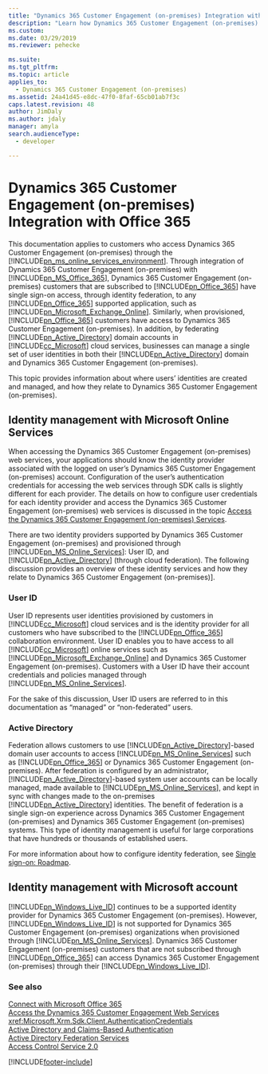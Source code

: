 ```yaml
---
title: "Dynamics 365 Customer Engagement (on-premises) Integration with Office 365 (Developer Guide for Dynamics 365 Customer Engagement (on-premises))| MicrosoftDocs"
description: "Learn how Dynamics 365 Customer Engagement (on-premises) customers that are subscribed to Office 365 can have single sign-on access through integration of Dynamics 365 Customer Engagement (on-premises) with Office 365"
ms.custom: 
ms.date: 03/29/2019
ms.reviewer: pehecke

ms.suite: 
ms.tgt_pltfrm: 
ms.topic: article
applies_to: 
  - Dynamics 365 Customer Engagement (on-premises)
ms.assetid: 24a41d45-e8dc-47f0-8faf-65cb01ab7f3c
caps.latest.revision: 48
author: JimDaly
ms.author: jdaly
manager: amyla
search.audienceType: 
  - developer

---
```

# Dynamics 365 Customer Engagement (on-premises) Integration with Office 365

This documentation applies to customers who access Dynamics 365 Customer Engagement (on-premises) through the [!INCLUDE[pn_ms_online_services_environment](../includes/pn-ms-online-services-environment.md)]. Through integration of Dynamics 365 Customer Engagement (on-premises) with [!INCLUDE[pn_MS_Office_365](../includes/pn-ms-office-365.md)], Dynamics 365 Customer Engagement (on-premises) customers that are subscribed to [!INCLUDE[pn_Office_365](../includes/pn-office-365.md)] have single sign-on access, through identity federation, to any [!INCLUDE[pn_Office_365](../includes/pn-office-365.md)] supported application, such as [!INCLUDE[pn_Microsoft_Exchange_Online](../includes/pn-microsoft-exchange-online.md)]. Similarly, when provisioned, [!INCLUDE[pn_Office_365](../includes/pn-office-365.md)] customers have access to Dynamics 365 Customer Engagement (on-premises). In addition, by federating [!INCLUDE[pn_Active_Directory](../includes/pn-active-directory.md)] domain accounts in [!INCLUDE[cc_Microsoft](../includes/cc-microsoft.md)] cloud services, businesses can manage a single set of user identities in both their [!INCLUDE[pn_Active_Directory](../includes/pn-active-directory.md)] domain and Dynamics 365 Customer Engagement (on-premises).  
  
 This topic provides information about where users’ identities are created and managed, and how they relate to Dynamics 365 Customer Engagement (on-premises).  
  
## Identity management with Microsoft Online Services  
 When accessing the Dynamics 365 Customer Engagement (on-premises) web services, your applications should know the identity provider associated with the logged on user’s Dynamics 365 Customer Engagement (on-premises) account. Configuration of the user’s authentication credentials for accessing the web services through SDK calls is slightly different for each provider. The details on how to configure user credentials for each identity provider and access the Dynamics 365 Customer Engagement (on-premises) web services is discussed in the topic [Access the Dynamics 365 Customer Engagement (on-premises) Services](authenticate-office-365-users-customer-engagement-web-services.md).  
  
 There are two identity providers supported by Dynamics 365 Customer Engagement (on-premises) and provisioned through [!INCLUDE[pn_MS_Online_Services](../includes/pn-ms-online-services.md)]: User ID, and [!INCLUDE[pn_Active_Directory](../includes/pn-active-directory.md)] (through cloud federation). The following discussion provides an overview of these identity services and how they relate to Dynamics 365 Customer Engagement (on-premises)].  
  
### User ID  
 User ID represents user identities provisioned by customers in [!INCLUDE[cc_Microsoft](../includes/cc-microsoft.md)] cloud services and is the identity provider for all customers who have subscribed to the [!INCLUDE[pn_Office_365](../includes/pn-office-365.md)] collaboration environment. User ID enables you to have access to all [!INCLUDE[cc_Microsoft](../includes/cc-microsoft.md)] online services such as [!INCLUDE[pn_Microsoft_Exchange_Online](../includes/pn-microsoft-exchange-online.md)] and Dynamics 365 Customer Engagement (on-premises). Customers with a User ID have their account credentials and policies managed through [!INCLUDE[pn_MS_Online_Services](../includes/pn-ms-online-services.md)].  
  
 For the sake of this discussion, User ID users are referred to in this documentation as “managed” or “non-federated” users.  
  
### Active Directory  
 Federation allows customers to use [!INCLUDE[pn_Active_Directory](../includes/pn-active-directory.md)]-based domain user accounts to access [!INCLUDE[pn_MS_Online_Services](../includes/pn-ms-online-services.md)] such as [!INCLUDE[pn_Office_365](../includes/pn-office-365.md)] or Dynamics 365 Customer Engagement (on-premises). After federation is configured by an administrator, [!INCLUDE[pn_Active_Directory](../includes/pn-active-directory.md)]-based system user accounts can be locally managed, made available to [!INCLUDE[pn_MS_Online_Services](../includes/pn-ms-online-services.md)], and kept in sync with changes made to the on-premises [!INCLUDE[pn_Active_Directory](../includes/pn-active-directory.md)] identities. The benefit of federation is a single sign-on experience across Dynamics 365 Customer Engagement (on-premises) and Dynamics 365 Customer Engagement (on-premises) systems. This type of identity management is useful for large corporations that have hundreds or thousands of established users.  
  
 For more information about how to configure identity federation, see [Single sign-on: Roadmap](https://onlinehelp.microsoft.com/office365-enterprises/hh125004.aspx).  
  
## Identity management with Microsoft account  
 [!INCLUDE[pn_Windows_Live_ID](../includes/pn-windows-live-id.md)] continues to be a supported identity provider for Dynamics 365 Customer Engagement (on-premises). However, [!INCLUDE[pn_Windows_Live_ID](../includes/pn-windows-live-id.md)] is not supported for Dynamics 365 Customer Engagement (on-premises) organizations when provisioned through [!INCLUDE[pn_MS_Online_Services](../includes/pn-ms-online-services.md)]. Dynamics 365 Customer Engagement (on-premises) customers that are not subscribed through [!INCLUDE[pn_Office_365](../includes/pn-office-365.md)] can access Dynamics 365 Customer Engagement (on-premises) through their [!INCLUDE[pn_Windows_Live_ID](../includes/pn-windows-live-id.md)].  
  
### See also  
 [Connect with Microsoft Office 365](connect-microsoft-office-365.md)   
 [Access the Dynamics 365 Customer Engagement Web Services](authenticate-office-365-users-customer-engagement-web-services.md)   
 <xref:Microsoft.Xrm.Sdk.Client.AuthenticationCredentials>   
 [Active Directory and Claims-Based Authentication](active-directory-claims-based-authentication.md)   
 [Active Directory Federation Services](/previous-versions/windows/server-2008/bb897402(v=msdn.10))   
 [Access Control Service 2.0](/previous-versions/azure/azure-services/hh147631(v=azure.100))


[!INCLUDE[footer-include](../../../includes/footer-banner.md)]